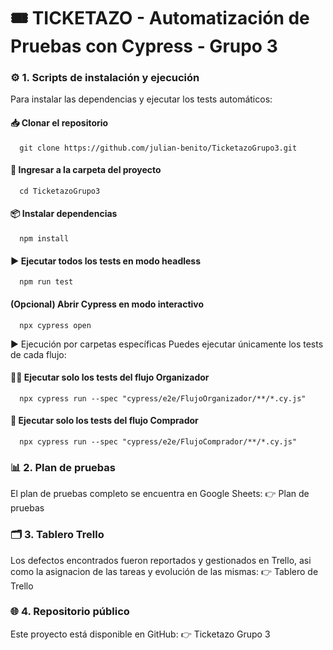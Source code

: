 # 🎟️ **TICKETAZO - Automatización de Pruebas con Cypress - Grupo 3**

### ⚙️ 1. Scripts de instalación y ejecución
Para instalar las dependencias y ejecutar los tests automáticos:

   #### 📥 Clonar el repositorio
      git clone https://github.com/julian-benito/TicketazoGrupo3.git

   #### 📂 Ingresar a la carpeta del proyecto
      cd TicketazoGrupo3

   #### 📦 Instalar dependencias
      npm install

   #### ▶️ Ejecutar todos los tests en modo headless
      npm run test

   #### (Opcional) Abrir Cypress en modo interactivo
      npx cypress open

  ▶️ Ejecución por carpetas específicas
  Puedes ejecutar únicamente los tests de cada flujo:

   #### 🧑‍💼 Ejecutar solo los tests del flujo Organizador
      npx cypress run --spec "cypress/e2e/FlujoOrganizador/**/*.cy.js"

   #### 🛒 Ejecutar solo los tests del flujo Comprador
      npx cypress run --spec "cypress/e2e/FlujoComprador/**/*.cy.js"
  
### 📊 2. Plan de pruebas
  El plan de pruebas completo se encuentra en Google Sheets:
  👉 Plan de pruebas

### 🗂️ 3. Tablero Trello
  Los defectos encontrados fueron reportados y gestionados en Trello, asi como la asignacion de las tareas y evolución de las mismas:
  👉 Tablero de Trello

### 🌐 4. Repositorio público
  Este proyecto está disponible en GitHub:
  👉 Ticketazo Grupo 3
